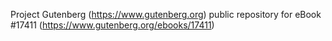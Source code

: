 Project Gutenberg (https://www.gutenberg.org) public repository for eBook #17411 (https://www.gutenberg.org/ebooks/17411)
